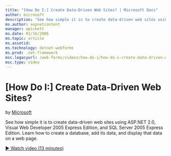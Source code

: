 ```yaml
---
title: "[How Do I:] Create Data-Driven Web Sites? | Microsoft Docs"
author: microsoft
description: "See how simple it is to create data-driven web sites using ASP.NET 2.0, Visual Web Developer 2005 Express Edition, and SQL Server 2005 Express Edition. Learn..."
ms.author: aspnetcontent
manager: wpickett
ms.date: 01/16/2006
ms.topic: article
ms.assetid: 
ms.technology: dotnet-webforms
ms.prod: .net-framework
msc.legacyurl: /web-forms/videos/how-do-i/how-do-i-create-data-driven-web-sites
msc.type: video
---
```

[How Do I:] Create Data-Driven Web Sites?
====================
by [Microsoft](https://github.com/microsoft)

See how simple it is to create data-driven web sites using ASP.NET 2.0, Visual Web Developer 2005 Express Edition, and SQL Server 2005 Express Edition. Learn how to create a database, add its data, and display that data on a web page.

[&#9654; Watch video (13 minutes)](https://channel9.msdn.com/Blogs/ASP-NET-Site-Videos/how-do-i-create-data-driven-web-sites)